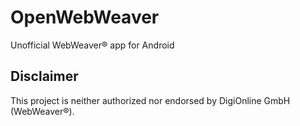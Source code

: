 # OpenWebWeaver
Unofficial WebWeaver® app for Android

## Disclaimer
This project is neither authorized nor endorsed by DigiOnline GmbH (WebWeaver®).